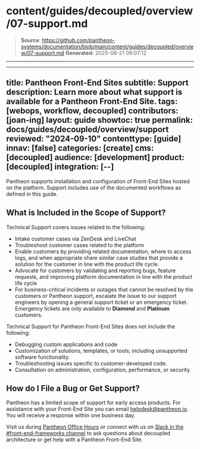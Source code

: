 # content/guides/decoupled/overview/07-support.md

> **Source**: https://github.com/pantheon-systems/documentation/blob/main/content/guides/decoupled/overview/07-support.md
> **Generated**: 2025-08-21 09:07:12

---

---
title: Pantheon Front-End Sites
subtitle: Support
description: Learn more about what support is available for a Pantheon Front-End Site.
tags: [webops, workflow, decoupled]
contributors: [joan-ing]
layout: guide
showtoc: true
permalink: docs/guides/decoupled/overview/support
reviewed: "2024-09-10"
contenttype: [guide]
innav: [false]
categories: [create]
cms: [decoupled]
audience: [development]
product: [decoupled]
integration: [--]
---

Pantheon supports installation and configuration of Front-End Sites hosted on the platform. Support includes use of the documented workflows as defined in this guide.

## What is Included in the Scope of Support?

Technical Support covers issues related to the following:

- Intake customer cases via ZenDesk and LiveChat
- Troubleshoot customer cases related to the platform
- Enable customers by providing related documentation, where to access logs, and when appropriate share similar case studies that provide a solution for the customer in line with the product life cycle.
- Advocate for customers by validating and reporting bugs, feature requests, and improving platform documentation in line with the product life cycle
- For business-critical incidents or outages that cannot be resolved by the customers or Pantheon support, escalate the issue to our support engineers by opening a general support ticket or an emergency ticket. Emergency tickets are only available to **Diamond** and **Platinum** customers.

Technical Support for Pantheon Front-End Sites does not include the following:

- Debugging custom applications and code
- Customization of solutions, templates, or tools; including unsupported software functionality.
- Troubleshooting issues specific to customer-developed code.
- Consultation on administration, configuration, performance, or security.


## How do I File a Bug or Get Support?

Pantheon has a limited scope of support for early access products. For assistance with your Front-End Site you can email helpdesk@pantheon.io. You will receive a response within one business day.

Visit us during [Pantheon Office Hours](https://pantheon.io/developers/office-hours) or connect with us on [Slack in the #front-end-frameworks channel](https://pantheon-community.slack.com/archives/C01DXGMFZFB/p1660599669269709) to ask questions about decoupled architecture or get help with a Pantheon Front-End Site.
